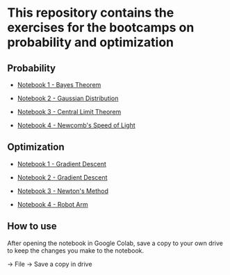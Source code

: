 # This repository contains the exercises for the bootcamps on probability and optimization

## Probability
- [Notebook 1 - Bayes Theorem](https://colab.research.google.com/github/aimi-lab/bootcamp_exercises/blob/main/probability_exercises/Probability_1_bayes_theorem.ipynb) 

- [Notebook 2 - Gaussian Distribution](https://colab.research.google.com/github/aimi-lab/bootcamp_exercises/blob/main/probability_exercises/Probability_1_bayes_theorem.ipynb) 

- [Notebook 3 - Central Limit Theorem](https://colab.research.google.com/github/aimi-lab/bootcamp_exercises/blob/main/probability_exercises/Probability_3_central_limit_theorem.ipynb)

- [Notebook 4 - Newcomb's Speed of Light](https://colab.research.google.com/github/aimi-lab/bootcamp_exercises/blob/main/probability_exercises/Probability_4_newcombs_speed_of_light.ipynb) 


## Optimization
- [Notebook 1 - Gradient Descent](https://colab.research.google.com/github/aimi-lab/bootcamp_exercises/blob/main/optimization_exercises/Optimization_1_gradient_descent.ipynb)

- [Notebook 2 - Gradient Descent](https://colab.research.google.com/github/aimi-lab/bootcamp_exercises/blob/main/optimization_exercises/Optimization_2_gradient_descent.ipynb)

- [Notebook 3 - Newton's Method](https://colab.research.google.com/github/aimi-lab/bootcamp_exercises/blob/main/optimization_exercises/Optimization_3_newton_method.ipynb)

- [Notebook 4 - Robot Arm](https://colab.research.google.com/github/aimi-lab/bootcamp_exercises/blob/main/optimization_exercises/Optimization_4_robot_arm.ipynb)



## How to use
After opening the notebook in Google Colab, save a copy to your own drive to keep the changes you make to the notebook.

&rarr; File &rarr; Save a copy in drive